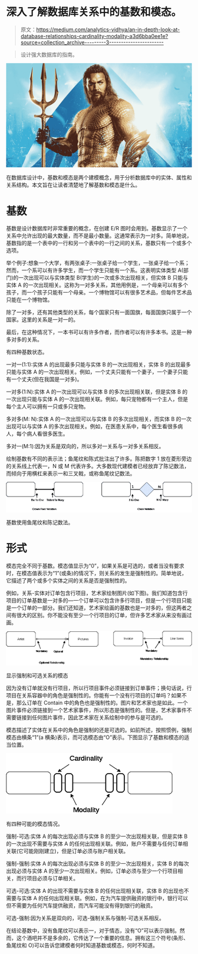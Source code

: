 # 深入了解数据库关系中的基数和模态。

> 原文：<https://medium.com/analytics-vidhya/an-in-depth-look-at-database-relationships-cardinality-modality-a3d6bba0ee1e?source=collection_archive---------3----------------------->

> 设计强大数据库的指南。

![](img/dd1bbb255608f6fd0b7e1dd4d4adf846.png)

在数据库设计中，基数和模态是两个建模概念，用于分析数据库中的实体、属性和关系结构。本文旨在让读者清楚地了解基数和模态是什么。

# 基数

基数是设计数据库时非常重要的概念，在创建 E/R 图时会用到。基数显示了一个关系中允许出现的最大数量，而不是最小数量。这通常表示为一对多。简单地说，基数指的是一个表中的一行和另一个表中的一行之间的关系，基数只有一个或多个选项。

举个例子:想象一个大学，有两张桌子:一张桌子给一个学生，一张桌子给一个系；然而，一个系可以有许多学生，而一个学生只能有一个系。这表明实体类型 A(部门)的一次出现可以与实体类型 B(学生)的一次或多次出现相关，但实体 B 只能与实体 A 的一次出现相关。这称为一对多关系，其他用例是，一个母亲可以有多个孩子，而一个孩子只能有一个母亲。一个博物馆可以有很多艺术品，但每件艺术品只能在一个博物馆。

除了一对多，还有其他类型的关系，每个国家只有一面国旗，每面国旗只属于一个国家。这里的关系是一对一的。

最后，在这种情况下，一本书可以有许多作者，而作者可以有许多本书。这是一种多对多的关系。

有四种基数状态。

一对一(1:1):实体 A 的出现最多只能与实体 B 的一次出现相关，实体 B 的出现最多只能与实体 A 的一次出现相关。例如，一个丈夫只能有一个妻子，一个妻子只能有一个丈夫(但在我国是一对多)。

一对多(1:N):实体 A 的一次出现可以与实体 B 的多次出现相关联，但是实体 B 的一次出现只能与实体 A 的一次出现相关联。例如，每只宠物都有一个主人，但是每个主人可以拥有一只或多只宠物。

多对多(M: N):实体 A 的一次出现可以与实体 B 的多次出现相关，而实体 B 的一次出现可以与实体 A 的多次出现相关。例如，在医患关系中，每个医生看很多病人，每个病人看很多医生。

多对一(M:1):因为关系是双向的，所以多对一关系与一对多关系相反。

绘制基数有不同的表示法；鱼尾纹和陈式批注出了许多。陈把数字 1 放在菱形旁边的关系线上代表一，N 或 M 代表许多。大多数现代建模者已经放弃了陈记数法，而倾向于用横杠来表示一和三叉戟，或称鱼尾纹记数法。

![](img/71bca640aea8c8f4cffac6739a53f12a.png)

基数使用鱼尾纹和陈记数法。

# 形式

模态完全不同于基数。模态值显示为“0”，如果关系是可选的，或者当没有要求时，在模态值表示为“1”(或条)的情况下，则关系的发生是强制性的。简单地说，它描述了两个或多个实体之间的关系是否是强制性的。

例如，关系-实体对订单包含行项目，艺术家绘制图片(如下图)。我们知道包含行项目的订单基数是一对多的—一个订单可以包含许多行项目，但是一个行项目只能是一个订单的一部分。我们还知道，艺术家绘画的基数也是一对多的，但这两者之间有很大的区别。你不能没有至少一个行项目的订单，但许多艺术家从来没有画过画。

![](img/d6048eb87cf3139d74dbb7172d2753ac.png)

显示强制和可选关系的模态

因为没有订单就没有行项目，所以行项目事件必须链接到订单事件；换句话说，行项目在关系容器中的角色是强制性的。你能有一个没有行项目的订单吗？如果不是，那么订单在 Contain 中的角色也是强制性的。图片和艺术家也是如此。一个图片事件必须链接到一个艺术家事件，所以形态是强制性的。但是，艺术家事件不需要链接到任何图片事件，因此艺术家在关系绘制中的参与是可选的。

模态描述了实体在关系中的角色是强制的还是可选的。如前所述，按照惯例，强制模态由横条“1”(a 横条)表示，而可选模态由“O”表示。下图显示了基数和模态的适当位置。

![](img/565c6e769ea852d87816ad96974b4644.png)

有四种可能的模态情况。

强制-可选:实体 A 的每次出现必须与实体 B 的至少一次出现相关联，但是实体 B 的一次出现不需要与实体 A 的任何出现相关联。例如，账户不需要与任何订单相关联(它可能刚刚建立)，但是订单必须与账户相关联。

强制-强制:实体 A 的每次出现必须与实体 B 的至少一次出现相关，实体 B 的每次出现必须与实体 A 的至少一次出现相关。例如，订单必须与至少一个行项目相关，而行项目必须与订单相关。

可选-可选:实体 A 的出现不需要与实体 B 的任何出现相关联，实体 B 的出现也不需要与实体 A 的任何出现相关联。例如，在为汽车提供融资的银行中，银行可以但不需要为任何汽车提供融资，而汽车可能没有得到银行的融资。

可选-强制:因为关系是双向的，可选-强制关系与强制-可选关系相反。

在结论基数中，没有鱼尾纹可以表示一，对于情态，没有“O”可以表示强制。然而，这个酒吧并不是多余的，它传达了一个重要的信息。拥有这三个符号(条形、鱼尾纹和 O)可以告诉您建模者何时知道基数或模态，何时不知道。